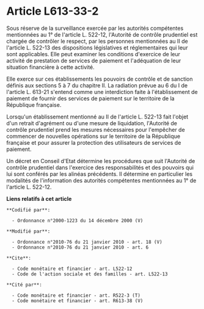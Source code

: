 # Article L613-33-2

Sous réserve de la surveillance exercée par les autorités compétentes mentionnées au 1° de l'article L. 522-12, l'Autorité de
contrôle prudentiel est chargée de contrôler le respect, par les personnes mentionnées au II de l'article L. 522-13 des
dispositions législatives et réglementaires qui leur sont applicables. Elle peut examiner les conditions d'exercice de leur
activité de prestation de services de paiement et l'adéquation de leur situation financière à cette activité. 

Elle exerce sur ces établissements les pouvoirs de contrôle et de sanction définis aux sections 5 à 7 du chapitre II. La
radiation prévue au 6 du I de l'article L. 613-21 s'entend comme une interdiction faite à l'établissement de paiement de
fournir des services de paiement sur le territoire de la République française. 

Lorsqu'un établissement mentionné au II de l'article L. 522-13 fait l'objet d'un retrait d'agrément ou d'une mesure de
liquidation, l'Autorité de contrôle prudentiel prend les mesures nécessaires pour l'empêcher de commencer de nouvelles
opérations sur le territoire de la République française et pour assurer la protection des utilisateurs de services de
paiement. 

Un décret en Conseil d'Etat détermine les procédures que suit l'Autorité de contrôle prudentiel dans l'exercice des
responsabilités et des pouvoirs qui lui sont conférés par les alinéas précédents. Il détermine en particulier les modalités
de l'information des autorités compétentes mentionnées au 1° de l'article L. 522-12.

**Liens relatifs à cet article**

	**Codifié par**:

	  - Ordonnance n°2000-1223 du 14 décembre 2000 (V)

	**Modifié par**:

	  - Ordonnance n°2010-76 du 21 janvier 2010 - art. 18 (V)
	  - Ordonnance n°2010-76 du 21 janvier 2010 - art. 6

	**Cite**:

	  - Code monétaire et financier - art. L522-12
	  - Code de l'action sociale et des familles - art. L522-13

	**Cité par**:

	  - Code monétaire et financier - art. R522-3 (T)
	  - Code monétaire et financier - art. R613-38 (V)
